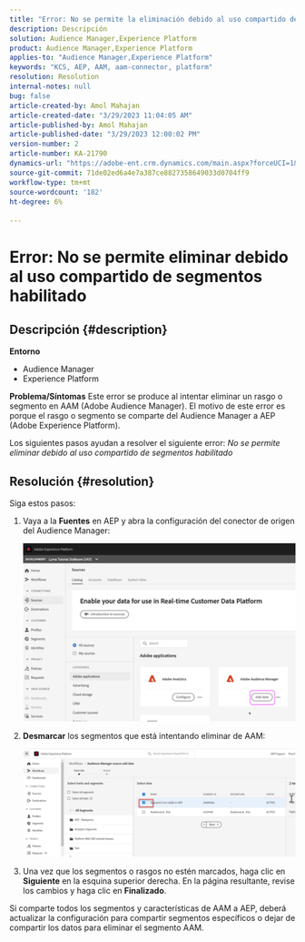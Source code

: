 ```yaml
---
title: "Error: No se permite la eliminación debido al uso compartido de segmentos habilitado"
description: Descripción
solution: Audience Manager,Experience Platform
product: Audience Manager,Experience Platform
applies-to: "Audience Manager,Experience Platform"
keywords: "KCS, AEP, AAM, aam-connector, platform"
resolution: Resolution
internal-notes: null
bug: false
article-created-by: Amol Mahajan
article-created-date: "3/29/2023 11:04:05 AM"
article-published-by: Amol Mahajan
article-published-date: "3/29/2023 12:00:02 PM"
version-number: 2
article-number: KA-21790
dynamics-url: "https://adobe-ent.crm.dynamics.com/main.aspx?forceUCI=1&pagetype=entityrecord&etn=knowledgearticle&id=2959ba6a-21ce-ed11-b597-6045bd0065b6"
source-git-commit: 71de02ed6a4e7a387ce8827358649033d0704ff9
workflow-type: tm+mt
source-wordcount: '182'
ht-degree: 6%

---
```


# Error: No se permite eliminar debido al uso compartido de segmentos habilitado

## Descripción {#description}

<b>Entorno</b>
- Audience Manager
- Experience Platform



<b>Problema/Síntomas</b>
Este error se produce al intentar eliminar un rasgo o segmento en AAM (Adobe Audience Manager). El motivo de este error es porque el rasgo o segmento se comparte del Audience Manager a AEP (Adobe Experience Platform).

Los siguientes pasos ayudan a resolver el siguiente error: *No se permite eliminar debido al uso compartido de segmentos habilitado*


## Resolución {#resolution}

Siga estos pasos:<br>


1. Vaya a la <b>Fuentes</b> en AEP y abra la configuración del conector de origen del Audience Manager:



   ![](assets/fc2c0636-a6cd-ed11-b597-6045bd006239.png)


2. <b>Desmarcar</b> los segmentos que está intentando eliminar de AAM:

   ![](assets/48be788f-a6cd-ed11-b597-6045bd006239.png)
3. Una vez que los segmentos o rasgos no estén marcados, haga clic en <b>Siguiente</b> en la esquina superior derecha. En la página resultante, revise los cambios y haga clic en <b>Finalizado</b>.




Si comparte todos los segmentos y características de AAM a AEP, deberá actualizar la configuración para compartir segmentos específicos o dejar de compartir los datos para eliminar el segmento AAM.


